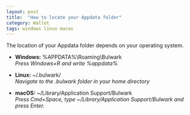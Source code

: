 ```yaml
---
layout: post
title:  "How to locate your Appdata folder"
category: Wallet
tags: windows linux macos
---
```

The location of your Appdata folder depends on your operating system.

* **Windows:** %APPDATA%\\Roaming\\Bulwark  
_Press Windows+R and write %appdata%_

* **Linux:** ~/.bulwark/  
_Navigate to the .bulwark folder in your home directory_

* **macOS:** ~/Library/Application Support/Bulwark  
_Press Cmd+Space, type ~/Library/Application Support/Bulwark and press Enter._
